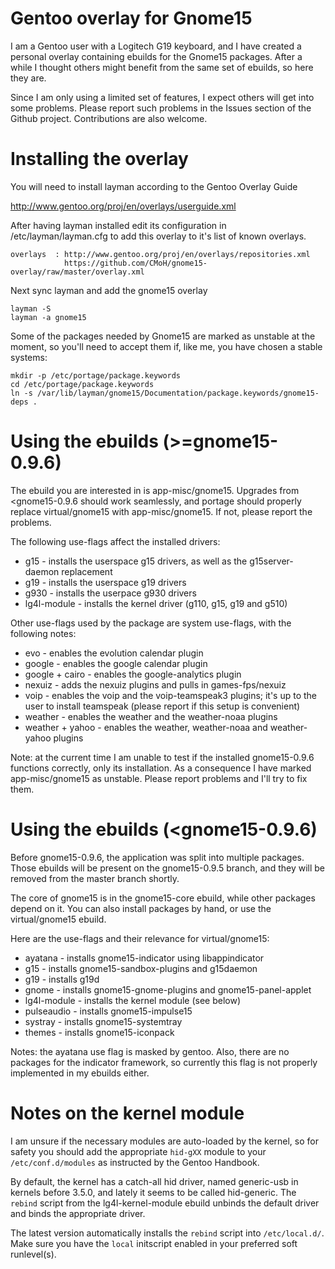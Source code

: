 Gentoo overlay for Gnome15
==========================

I am a Gentoo user with a Logitech G19 keyboard, and I have created a personal overlay containing ebuilds for the Gnome15 packages. After a while I thought others might benefit from the same set of ebuilds, so here they are.

Since I am only using a limited set of features, I expect others will get into some problems. Please report such problems in the Issues section of the Github project. Contributions are also welcome.



Installing the overlay
======================

You will need to install layman according to the Gentoo Overlay Guide

http://www.gentoo.org/proj/en/overlays/userguide.xml

After having layman installed edit its configuration in /etc/layman/layman.cfg to add this overlay to it's list of known overlays.


    overlays  : http://www.gentoo.org/proj/en/overlays/repositories.xml
                https://github.com/CMoH/gnome15-overlay/raw/master/overlay.xml

Next sync layman and add the gnome15 overlay

    layman -S
    layman -a gnome15

Some of the packages needed by Gnome15 are marked as unstable at the moment, so you'll need to accept them if, like me, you have chosen a stable systems:

    mkdir -p /etc/portage/package.keywords
    cd /etc/portage/package.keywords
    ln -s /var/lib/layman/gnome15/Documentation/package.keywords/gnome15-deps .



Using the ebuilds (>=gnome15-0.9.6)
========================================

The ebuild you are interested in is app-misc/gnome15. Upgrades from <gnome15-0.9.6 should work seamlessly, and portage should properly replace virtual/gnome15 with app-misc/gnome15. If not, please report the problems.

The following use-flags affect the installed drivers:

* g15 - installs the userspace g15 drivers, as well as the g15server-daemon replacement
* g19 - installs the userspace g19 drivers
* g930 - installs the userpace g930 drivers
* lg4l-module - installs the kernel driver (g110, g15, g19 and g510)

Other use-flags used by the package are system use-flags, with the following notes:

* evo - enables the evolution calendar plugin
* google - enables the google calendar plugin
* google + cairo - enables the google-analytics plugin
* nexuiz - adds the nexuiz plugins and pulls in games-fps/nexuiz
* voip - enables the voip and the voip-teamspeak3 plugins; it's up to the user to install teamspeak (please report if this setup is convenient)
* weather - enables the weather and the weather-noaa plugins
* weather + yahoo - enables the weather, weather-noaa and weather-yahoo plugins

Note: at the current time I am unable to test if the installed gnome15-0.9.6 functions correctly, only its installation. As a consequence I have marked app-misc/gnome15 as unstable. Please report problems and I'll try to fix them.


Using the ebuilds (<gnome15-0.9.6)
========================================

Before gnome15-0.9.6, the application was split into multiple packages. Those ebuilds will be present on the gnome15-0.9.5 branch, and they will be removed from the master branch shortly.

The core of gnome15 is in the gnome15-core ebuild, while other packages depend on it. You can also install packages by hand, or use the virtual/gnome15 ebuild.

Here are the use-flags and their relevance for virtual/gnome15:

* ayatana - installs gnome15-indicator using libappindicator
* g15 - installs gnome15-sandbox-plugins and g15daemon
* g19 - installs g19d
* gnome - installs gnome15-gnome-plugins and gnome15-panel-applet
* lg4l-module - installs the kernel module (see below)
* pulseaudio - installs gnome15-impulse15
* systray - installs gnome15-systemtray
* themes - installs gnome15-iconpack

Notes: the ayatana use flag is masked by gentoo. Also, there are no packages for the indicator framework, so currently this flag is not properly implemented in my ebuilds either.



Notes on the kernel module
==========================

I am unsure if the necessary modules are auto-loaded by the kernel, so for safety you should add the appropriate `hid-gXX` module to your `/etc/conf.d/modules` as instructed by the Gentoo Handbook.

By default, the kernel has a catch-all hid driver, named generic-usb in kernels before 3.5.0, and lately it seems to be called hid-generic. The `rebind` script from the lg4l-kernel-module ebuild unbinds the default driver and binds the appropriate driver.

The latest version automatically installs the `rebind` script into `/etc/local.d/`. Make sure you have the `local` initscript enabled in your preferred soft runlevel(s).
